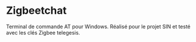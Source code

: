 Zigbeetchat
===========

Terminal de commande AT pour Windows. 
Réalisé pour le projet SIN et testé avec les clés Zigbee telegesis.
